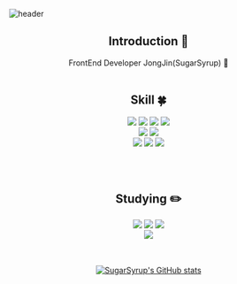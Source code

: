 
<!--
**yoon828/yoon828** is a ✨ _special_ ✨ repository because its `README.md` (this file) appears on your GitHub profile.
 
Here are some ideas to get you  started:

- 🔭 I’m currently working on ...
- 🌱 I’m currently learning ...
- 👯 I’m looking to collaborate on ...
- 🤔 I’m looking for help with ...
- 💬 Ask me about ...
- 📫 How to reach me: ...
-->
<!-- 헤더 -->
![header](https://capsule-render.vercel.app/api?type=waving&color=#E3ACF9&height=200&section=header&text=Hello&desc=I'm%20SugarSyrup%20JongJin&fontSize=60&rotate=14&fontAlignY=25&fontAlign=75&descAlignY=43&descAlign=80&&animation=twinkling)

<div align=center>
<!--소개-->

## Introduction :raised_hands:
FrontEnd Developer JongJin(SugarSyrup) 🦋
<br/><br/>
 
 
 <!--기술스택-->
  ## Skill :four_leaf_clover:

  <!--프론트-->
  <img src="https://img.shields.io/badge/React-61DAFB?style=flat&logo=React&logoColor=white"/>
  <img src="https://img.shields.io/badge/Recoil-764ABC?style=flat&logo=Recoil&logoColor=white"/>
  <img src="https://img.shields.io/badge/TypeScript-3178C6?style=flat&logo=TypeScript&logoColor=white"/>
  <img src="https://img.shields.io/badge/JavaScript-F7DF1E?style=flat&logo=JavaScript&logoColor=white"/>

   <br/>
  <!--백-->
   <img src="https://img.shields.io/badge/NodeJS-339933?style=flat&logo=Node.js&logoColor=white"/>
   <img src="https://img.shields.io/badge/Express-000000?style=flat&logo=Express&logoColor=white"/>
  <br/>
  <!--번들러 -->
   <img src="https://img.shields.io/badge/Webpack-8DD6F9?style=flat&logo=Webpack&logoColor=white"/>
   <img src="https://img.shields.io/badge/Babel-F9DC3E?style=flat&logo=Babel&logoColor=white"/>
   <img src="https://img.shields.io/badge/ESLint-4B32C3?style=flat&logo=ESLint&logoColor=white"/>
  
<br/><br/>
  
 <!--공부중 -->
 
  ## Studying :pencil2: 
 <img src="https://img.shields.io/badge/TypeScript-3178C6?style=flat&logo=TypeScript&logoColor=white"/>
 <img src="https://img.shields.io/badge/Redux-764ABC?style=flat&logo=Redux&logoColor=white"/>
 <img src="https://img.shields.io/badge/Next.js-000000?style=flat&logo=Next.js&logoColor=white"/>
  <!--백-->
  <br/>
  <img src="https://img.shields.io/badge/NestJS-E0234E?style=flat&logo=NestJS&logoColor=white"/>
 <!--언어 및 툴 --> <br/>

 <br/>
 <br/>

[![SugarSyrup's GitHub stats](https://github-readme-stats.vercel.app/api?username=SugarSyrup&show_icons=true&theme=tokyonight)](https://github.com/anuraghazra/github-readme-stats)
<br/><br/><br/>
  
 
</div>
